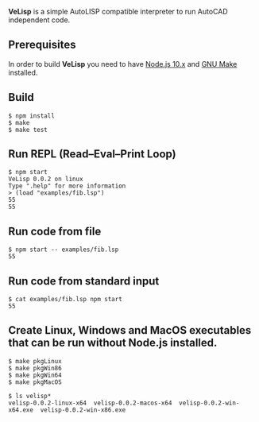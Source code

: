 **VeLisp** is a simple AutoLISP compatible interpreter to run AutoCAD independent code.

## Prerequisites

In order to build **VeLisp** you need to have [Node.js 10.x](https://nodejs.org/dist/latest-v10.x/) and
[GNU Make](http://www.gnu.org/software/make/) installed.

## Build

```
$ npm install
$ make
$ make test
```

## Run REPL (Read–Eval–Print Loop)

```
$ npm start
VeLisp 0.0.2 on linux
Type ".help" for more information
> (load "examples/fib.lsp")
55
55
```

## Run code from file

```
$ npm start -- examples/fib.lsp
55
```

## Run code from standard input

```
$ cat examples/fib.lsp npm start
55
```

## Create Linux, Windows and MacOS executables that can be run without Node.js installed.


```
$ make pkgLinux
$ make pkgWin86
$ make pkgWin64
$ make pkgMacOS
```

```
$ ls velisp*
velisp-0.0.2-linux-x64  velisp-0.0.2-macos-x64  velisp-0.0.2-win-x64.exe  velisp-0.0.2-win-x86.exe
```
